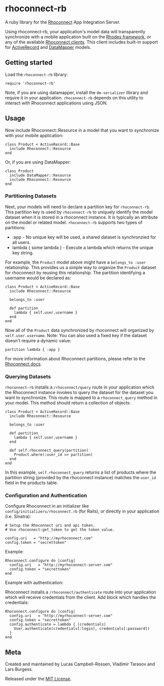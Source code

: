 rhoconnect-rb
===

A ruby library for the [Rhoconnect](http://rhomobile.com/products/rhosync) App Integration Server.

Using rhoconnect-rb, your application's model data will transparently synchronize with a mobile application built on the [Rhodes framework](http://rhomobile.com/products/rhodes), or any of the available [Rhoconnect clients](http://rhomobile.com/products/rhosync/).  This client includes built-in support for [ActiveRecord](http://ar.rubyonrails.org/) and [DataMapper](http://datamapper.org/) models.

## Getting started

Load the `rhoconnect-rb` library:

	require 'rhoconnect-rb'

Note, if you are using datamapper, install the `dm-serializer` library and require it in your application.  `rhoconnect-rb` depends on this utility to interact with Rhoconnect applications using JSON.
	
## Usage
Now include Rhoconnect::Resource in a model that you want to synchronize with your mobile application:

	class Product < ActiveRecord::Base
	  include Rhoconnect::Resource
	end
	
Or, if you are using DataMapper:

	class Product
	  include DataMapper::Resource
	  include Rhoconnect::Resource
	end

### Partitioning Datasets
	
Next, your models will need to declare a partition key for `rhoconnect-rb`.  This partition key is used by `rhoconnect-rb` to uniquely identify the model dataset when it is stored in a rhoconnect instance.  It is typically an attribute on the model or related model.  `rhoconnect-rb` supports two types of partitions:

* :app - No unique key will be used, a shared dataset is synchronzied for all users.
* lambda { some lambda } - Execute a lambda which returns the unique key string.

For example, the `Product` model above might have a `belongs_to :user` relationship.  This provides us a simple way to organize the `Product` dataset for rhoconnect by reusing this relationship.  The partition identifying a username would be declared as:

	class Product < ActiveRecord::Base
	  include Rhoconnect::Resource
	  
	  belongs_to :user
	
	  def partition 
		lambda { self.user.username }
	  end
	end
	
Now all of the `Product` data synchronized by rhoconnect will organized by `self.user.username`.  Note: You can also used a fixed key if the dataset doesn't require a dynamic value:

	partition lambda { :app }
	
For more information about Rhoconnect partitions, please refer to the [Rhoconnect docs](http://docs.rhomobile.com/rhosync/source-adapters#data-partitioning).

### Querying Datasets

`rhoconnect-rb` installs a `/rhoconnect/query` route in your application which the Rhoconnect instance invokes to query the dataset for the dataset you want to synchronize.  This route is mapped to a `rhoconnect_query` method in your model.  This method should return a collection of objects:

	class Product < ActiveRecord::Base
	  include Rhoconnect::Resource
	  
	  belongs_to :user
	
	  def partition 
		lambda { self.user.username }
	  end
	
	  def self.rhoconnect_query(partition)
	    Product.where(:user_id => partition)
	  end
	end

In this example, `self.rhoconnect_query` returns a list of products where the partition string (provided by the rhoconnect instance) matches the `user_id` field in the products table.  

### Configuration and Authentication

Configure Rhoconnect in an initializer like `config/initializers/rhoconnect.rb` (for Rails), or directly in your application (i.e. Sinatra):

	# Setup the Rhoconnect uri and api token.
	# Use rhoconnect:get_token to get the token value.
	
	config.uri   = "http://myrhoconnect.com"
	config.token = "secrettoken"

Example: 

   	Rhoconnect.configure do |config|
      config.uri   = "http://myrhoconnect-server.com"
      config.token = "secrettoken"
	end
	
Example with authentication:

Rhoconnect installs a `/rhoconnect/authenticate` route into your application which will receive credentials from the client.  Add block which handles the credentials:

	Rhoconnect.configure do |config|
      config.uri   = "http://myrhoconnect-server.com"
      config.token = "secrettoken"
	  config.authenticate = lambda { |credentials| 
        User.authenticate(credentials[:login], credentials[:password]) 
	  }
	end

## Meta
Created and maintained by Lucas Campbell-Rossen, Vladimir Tarasov and Lars Burgess.

Released under the [MIT License](http://www.opensource.org/licenses/mit-license.php).